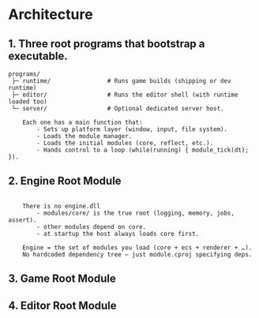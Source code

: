 # Architecture

## 1. Three root programs that bootstrap a executable.

```
programs/
 ├─ runtime/   				# Runs game builds (shipping or dev runtime)
 ├─ editor/    				# Runs the editor shell (with runtime loaded too)
 └─ server/    				# Optional dedicated server host.

	Each one has a main function that:
		- Sets up platform layer (window, input, file system).
		- Loads the module manager.
		- Loads the initial modules (core, reflect, etc.).
		- Hands control to a loop (while(running) { module_tick(dt); }).

```

## 2. Engine Root Module

```
	
	There is no engine.dll	
		- modules/core/ is the true root (logging, memory, jobs, assert).
		- other modules depend on core.
		- at startup the host always loads core first.
		
	Engine = the set of modules you load (core + ecs + renderer + …).
	No hardcoded dependency tree — just module.cproj specifying deps.

```
	
## 3. Game Root Module

## 4. Editor Root Module